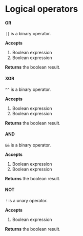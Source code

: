 # Logical operators

#### OR

`||` is a binary operator.

**Accepts**
1. Boolean expression
2. Boolean expression

**Returns** the boolean result.

#### XOR

`^^` is a binary operator.

**Accepts**
1. Boolean expression
2. Boolean expression

**Returns** the boolean result.

#### AND

`&&` is a binary operator.

**Accepts**
1. Boolean expression
2. Boolean expression

**Returns** the boolean result.

#### NOT

`!` is a unary operator.

**Accepts**
1. Boolean expression

**Returns** the boolean result.
